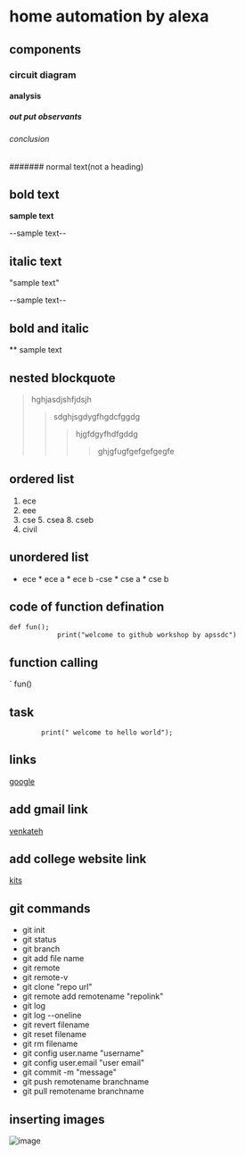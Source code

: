 # home automation by alexa
## components
### circuit diagram
#### analysis
##### out put observants
###### conclusion
####### normal text(not a heading)
## bold text
**sample text**

--sample text--
## italic text
"sample text"

--sample text--
## bold and italic
** sample text

## nested blockquote
> hghjasdjshfjdsjh
>> sdghjsgdygfhgdcfggdg
>>> hjgfdgyfhdfgddg
>>>> ghjgfugfgefgefgegfe
## ordered list 
1. ece
2. eee
3. cse
      5. csea
      8. cseb
4. civil
## unordered list
- ece
      * ece a
      * ece b
 -cse
      * cse a
      * cse b
## code of function defination      
```
def fun();
            print("welcome to github workshop by apssdc")
 ```     
 ## function calling 
`
 fun()
 
 ## task
            print(" welcome to hello world");

## links
[google](https://wwww.google.com/)

## add gmail link
[venkateh](www.@gmail.com)

## add college website link
[kits](www.krishna.org.com)

## git commands
- git init
- git status
- git branch
- git add file name
- git remote
- git remote-v
- git clone "repo url"
- git remote add remotename "repolink"
- git log
- git log --oneline
- git revert filename
- git reset filename
- git rm filename
- git config user.name "username"
- git config user.email "user email"
- git commit -m "message"
- git push remotename branchname
- git pull remotename branchname

## inserting images
![image](https://github.com/venkatesh763/day2-mark-down-syntax.git)




